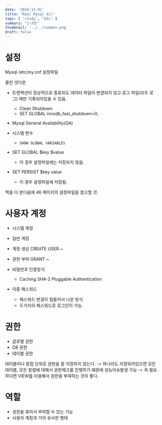 ```yaml
---
date: '2024-11-02'
title: "Real Mysql dil"
tags: [ 'study', "DIL" ]
summary: "1~3장"
thumbnail: '../../common.png'
draft: false
---
```


# 설정

Mysql /etc/my.cnf 설정파일

클린 셧다운 

- 트랜잭션이 정상적으로 종료되도 데이터 파일이 변경되지 않고 로그 파일(리두 로그) 에만 기록되어있을 수 있음.
    - Clean Shutdown 
    - SET GLOBAL innodb_fast_shutdown=0;
- Mysql General Availability(GA)
- 시스템 변수
  - ```SHOW GLOBAL VARIABLES```

- SET GLOBAL $key $value
  - 이 경우 설정파일에는 저장되지 않음.
- SET PERSIST $key value
  - 이 경우 설정파일에 저장됨.

책을 다 본다음에 46 페이지의 설정파일을 참고할 것.


# 사용자 계정

- 시스템 계정
- 일반 계정

- 계정 생성 CREATE USER ~
- 권한 부여 GRANT ~ 

- 비밀번호 인증방식
  - Caching SHA-2 Pluggable Authentication
- 이중 패스워드
  - 패스워드 변경이 힘들어서 나온 방식
  - 두가지의 패스워드로 로그인이 가능. 

  
# 권한
- 글로벌 권한
- DB 권한
- 테이블 권한

테이블이나 칼럼 단위로 권한을 잘 지정하지 않는다. -> 하나라도 지정되어있으면 모든 테이블, 모든 칼럼에 대해서 권한체크를 진행하기 떄문에
성능이슈발생 가능 -> 꼭 필요하다면 VIEW를 이용해서 권한을 부여하는 것이 좋다.


# 역할

- 권한을 묶어서 부여할 수 있는 기능
- 사용자 계정과 거의 유사한 형태
